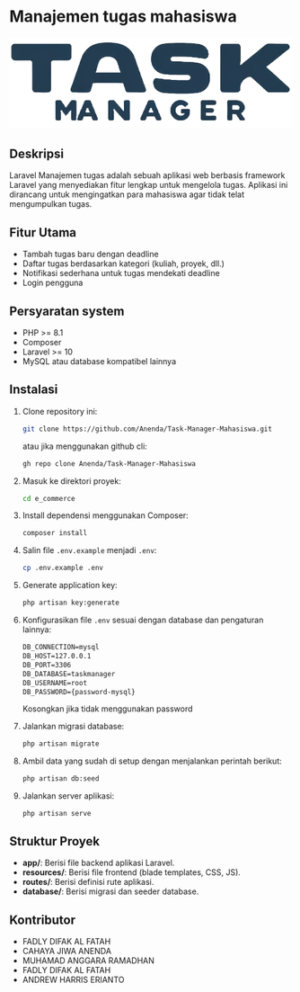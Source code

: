 # Manajemen tugas mahasiswa

![Logo](public/assets/img/logo-circle-horizontal.png)

## Deskripsi
Laravel Manajemen tugas adalah sebuah aplikasi web berbasis framework Laravel yang menyediakan fitur lengkap untuk mengelola tugas. Aplikasi ini dirancang untuk mengingatkan para mahasiswa agar tidak telat mengumpulkan tugas.

## Fitur Utama
- Tambah tugas baru dengan deadline
- Daftar tugas berdasarkan kategori (kuliah, proyek, dll.)
- Notifikasi sederhana untuk tugas mendekati deadline
- Login pengguna

## Persyaratan system
- PHP >= 8.1
- Composer
- Laravel >= 10
- MySQL atau database kompatibel lainnya

## Instalasi
1. Clone repository ini:
   ```bash
   git clone https://github.com/Anenda/Task-Manager-Mahasiswa.git
   ```
   atau jika menggunakan github cli:
   ```bash
   gh repo clone Anenda/Task-Manager-Mahasiswa
   ```

2. Masuk ke direktori proyek:
   ```bash
   cd e_commerce
   ```

3. Install dependensi menggunakan Composer:
   ```bash
   composer install
   ```

4. Salin file `.env.example` menjadi `.env`:
   ```bash
   cp .env.example .env
   ```

5. Generate application key:
   ```bash
   php artisan key:generate
   ```

6. Konfigurasikan file `.env` sesuai dengan database dan pengaturan lainnya:
    ```.env
    DB_CONNECTION=mysql
    DB_HOST=127.0.0.1
    DB_PORT=3306
    DB_DATABASE=taskmanager
    DB_USERNAME=root
    DB_PASSWORD={password-mysql}
    ```
    Kosongkan jika tidak menggunakan password

7. Jalankan migrasi database:
   ```bash
   php artisan migrate
   ```

8. Ambil data yang sudah di setup dengan menjalankan perintah berikut:
   ```bash
   php artisan db:seed
   ```

9.  Jalankan server aplikasi:
    ```bash
    php artisan serve
    ```

## Struktur Proyek
- **app/**: Berisi file backend aplikasi Laravel.
- **resources/**: Berisi file frontend (blade templates, CSS, JS).
- **routes/**: Berisi definisi rute aplikasi.
- **database/**: Berisi migrasi dan seeder database.

## Kontributor
- FADLY DIFAK AL FATAH 
- CAHAYA JIWA ANENDA 
- MUHAMAD ANGGARA RAMADHAN
- FADLY DIFAK AL FATAH 
- ANDREW HARRIS ERIANTO

<!-- ## Lisensi
Proyek ini dilisensikan di bawah [MIT License](LICENSE). -->
